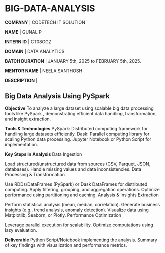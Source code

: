 # BIG-DATA-ANALYSIS

**COMPANY** | CODETECH IT SOLUTION

**NAME** | GUNAL P

**INTERN ID** | CT08GGZ

**DOMAIN** | DATA ANALYTICS

**BATCH DURATION** | JANUARY 5th, 2025 to FEBRUARY 5th, 2025.

**MENTOR NAME** | NEELA SANTHOSH

**DESCRIPTION** |

## Big Data Analysis Using PySpark 
**Objective**
To analyze a large dataset using scalable big data processing tools like PySpark , demonstrating efficient data handling, transformation, and insight extraction.

**Tools & Technologies**
PySpark: Distributed computing framework for handling large datasets efficiently.
Dask: Parallel computing library for scaling Python data processing.
Jupyter Notebook or Python Script for implementation.

**Key Steps in Analysis**
Data Ingestion

Load structured/unstructured data from sources (CSV, Parquet, JSON, databases).
Handle missing values and data inconsistencies.
Data Processing & Transformation

Use RDDs/DataFrames (PySpark) or Dask DataFrames for distributed computing.
Apply filtering, grouping, and aggregation operations.
Optimize performance using partitioning and caching.
Analysis & Insights Extraction

Perform statistical analysis (mean, median, correlation).
Generate business insights (e.g., trend analysis, anomaly detection).
Visualize data using Matplotlib, Seaborn, or Plotly.
Performance Optimization

Leverage parallel execution for scalability.
Optimize computations using lazy evaluation.

**Deliverable**
Python Script/Notebook implementing the analysis.
Summary of key findings with visualization and performance metrics.
